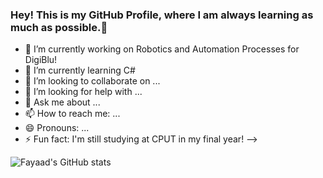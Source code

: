 ### Hey! This is my GitHub Profile, where I am always learning as much as possible.👋

- 🔭 I’m currently working on Robotics and Automation Processes for DigiBlu!
- 🌱 I’m currently learning C# 
- 👯 I’m looking to collaborate on ...
- 🤔 I’m looking for help with ...
- 💬 Ask me about ...
- 📫 How to reach me: ...
- 😄 Pronouns: ...
- ⚡ Fun fact: I'm still studying at CPUT in my final year!
-->


![Fayaad's GitHub stats](https://github-readme-stats.vercel.app/api?username=FayaadAbrahams&show_icons=true&theme=onedark)
